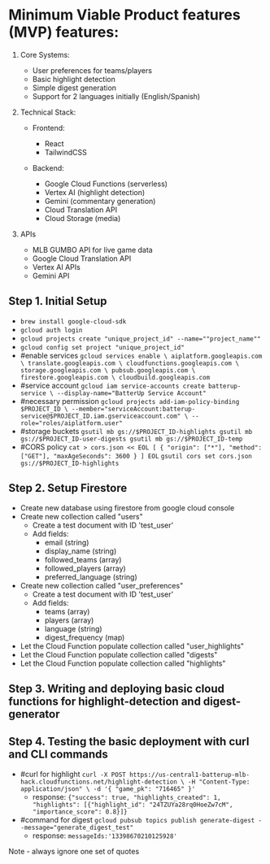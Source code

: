 # Minimum Viable Product features (MVP) features:
1. Core Systems:
    - User preferences for teams/players
    - Basic highlight detection
    - Simple digest generation
    - Support for 2 languages initially (English/Spanish)

2. Technical Stack:
    - Frontend:
        - React 
        - TailwindCSS 

    - Backend:
        - Google Cloud Functions (serverless)
        - Vertex AI (highlight detection)
        - Gemini (commentary generation)
        - Cloud Translation API
        - Cloud Storage (media)

3. APIs
    - MLB GUMBO API for live game data
    - Google Cloud Translation API
    - Vertex AI APIs
    - Gemini API

## Step 1. Initial Setup
- ```brew install google-cloud-sdk```
- ```gcloud auth login```
- ```gcloud projects create "unique_project_id" --name=""project_name""```
- ```gcloud config set project "unique_project_id"```
- #enable services ```gcloud services enable \
    aiplatform.googleapis.com \
    translate.googleapis.com \
    cloudfunctions.googleapis.com \
    storage.googleapis.com \
    pubsub.googleapis.com \
    firestore.googleapis.com \
    cloudbuild.googleapis.com```
- #service account ```gcloud iam service-accounts create batterup-service \
    --display-name="BatterUp Service Account"```
- #necessary permission ```gcloud projects add-iam-policy-binding $PROJECT_ID \
    --member="serviceAccount:batterup-service@$PROJECT_ID.iam.gserviceaccount.com" \
    --role="roles/aiplatform.user"```
- #storage buckets ```gsutil mb gs://$PROJECT_ID-highlights
    gsutil mb gs://$PROJECT_ID-user-digests
    gsutil mb gs://$PROJECT_ID-temp```
- #CORS policy ```cat > cors.json << EOL
[
    {
        "origin": ["*"],
        "method": ["GET"],
        "maxAgeSeconds": 3600
    }
]
EOL```
```gsutil cors set cors.json gs://$PROJECT_ID-highlights```

## Step 2. Setup Firestore
- Create new database using firestore from google cloud console
- Create new collection called "users"
    - Create a test document with ID 'test_user'
    - Add fields:
        - email (string)
        - display_name (string)
        - followed_teams (array)
        - followed_players (array)
        - preferred_language (string)
- Create new collection called "user_preferences"
    - Create a test document with ID 'test_user'
    - Add fields:
        - teams (array)
        - players (array)
        - language (string)
        - digest_frequency (map)
- Let the Cloud Function populate collection called "user_highlights"
- Let the Cloud Function populate collection called "digests"
- Let the Cloud Function populate collection called "highlights"

## Step 3. Writing and deploying basic cloud functions for highlight-detection and digest-generator

## Step 4. Testing the basic deployment  with curl and CLI commands
- #curl for highlight ```curl -X POST https://us-central1-batterup-mlb-hack.cloudfunctions.net/highlight-detection \
                            -H "Content-Type: application/json" \
                            -d '{
                                "game_pk": "716465"
                            }'```
    - response: ```{"success": true, "highlights_created": 1, "highlights": [{"highlight_id": "24TZUYa28rq0HoeZw7cM", "importance_score": 0.8}]}```
- #command for digest ```gcloud pubsub topics publish generate-digest --message="generate_digest_test"```
    - response: ```messageIds:'13398670210125928'```

Note - always ignore one set of quotes